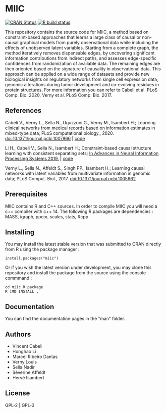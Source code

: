 # MIIC
  <!-- badges: start -->
  [![CRAN
  Status](https://www.r-pkg.org/badges/version/miic)](https://cran.r-project.org/package=miic)
  [![R build
  status](https://github.com/miicTeam/miic_R_package/workflows/R-CMD-check/badge.svg)](https://github.com/miicTeam/miic_R_package/actions)
  <!-- badges: end -->

This repository contains the source code for MIIC, a method based on constraint-based approaches that learns a large class of causal or non-causal graphical models from purely observational data while including the effects of unobserved latent variables. Starting from a complete graph, the method iteratively removes dispensable edges, by uncovering significant information contributions from indirect paths, and assesses edge-specific confidences from randomization of available data. The remaining edges are then oriented based on the signature of causality in observational data. This approach can be applied on a wide range of datasets and provide new biological insights on regulatory networks from single cell expression data, genomic alterations during tumor development and co-evolving residues in protein structures. For more information you can refer to Cabeli et al. PLoS Comp. Bio. 2020, Verny et al. PLoS Comp. Bio. 2017.

## References
Cabeli V., Verny L., Sella N., Uguzzoni G., Verny M., Isambert H.; Learning clinical networks from medical records based on information estimates in mixed-type data; PLoS computational biology., 2020. [doi:10.1371/journal.pcbi.1007866](https://doi.org/10.1371/journal.pcbi.1007866) | [code](https://github.com/vcabeli/miic_PLoS)

Li H., Cabeli V., Sella N., Isambert H.; Constraint-based causal structure learning with consistent separating sets; [In Advances in Neural Information Processing Systems 2019.](https://papers.nips.cc/paper/9573-constraint-based-causal-structure-learning-with-consistent-separating-sets) | [code](https://github.com/honghaoli42/consistent_pcalg)

Verny L., Sella N., Affeldt S., Singh PP., Isambert H.; Learning causal networks with latent variables from multivariate information in genomic data;  PLoS Comput. Biol., 2017. [doi:10.1371/journal.pcbi.1005662](https://doi.org/10.1371/journal.pcbi.1005662)

## Prerequisites
MIIC contains R and C++ sources. In order to compile MIIC you will need a c++ compiler with c++ 14.
The following R packages are dependencies : MASS, igraph, ppcor, scales, stats, Rcpp

## Installing

You may install the latest stable version that was submitted to CRAN directly from R using the package manager :
```{r}
install.packages("miic")
```
Or if you wish the latest version under development, you may clone this repository and install the package from the source using the console commmand :
```
cd miic_R_package
R CMD INSTALL .
```
## Documentation
You can find the documentation pages in the "man" folder.

## Authors
- Vincent Cabeli
- Honghao Li
- Marcel Ribeiro Dantas
- Verny Louis
- Sella Nadir
- Séverine Affeldt
- Hervé Isambert

## License
GPL-2 | GPL-3
